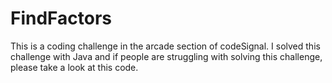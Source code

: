 # FindFactors
This is a coding challenge in the arcade section of codeSignal. I solved this challenge with Java and if people are struggling 
with solving this challenge, please take a look at this code. 
